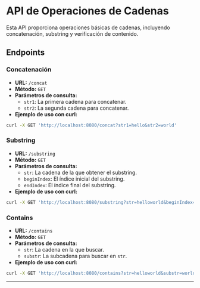 # API de Operaciones de Cadenas

Esta API proporciona operaciones básicas de cadenas, incluyendo concatenación, substring y verificación de contenido.

## Endpoints

### Concatenación

- **URL:** `/concat`
- **Método:** `GET`
- **Parámetros de consulta:**
  - `str1`: La primera cadena para concatenar.
  - `str2`: La segunda cadena para concatenar.
- **Ejemplo de uso con curl:**

```bash
curl -X GET 'http://localhost:8080/concat?str1=hello&str2=world'
```

### Substring

- **URL:** `/substring`
- **Método:** `GET`
- **Parámetros de consulta:**
  - `str`: La cadena de la que obtener el substring.
  - `beginIndex`: El índice inicial del substring.
  - `endIndex`: El índice final del substring.
- **Ejemplo de uso con curl:**

```bash
curl -X GET 'http://localhost:8080/substring?str=helloworld&beginIndex=0&endIndex=5'
```

### Contains

- **URL:** `/contains`
- **Método:** `GET`
- **Parámetros de consulta:**
  - `str`: La cadena en la que buscar.
  - `substr`: La subcadena para buscar en `str`.
- **Ejemplo de uso con curl:**

```bash
curl -X GET 'http://localhost:8080/contains?str=helloworld&substr=world'
```

---
